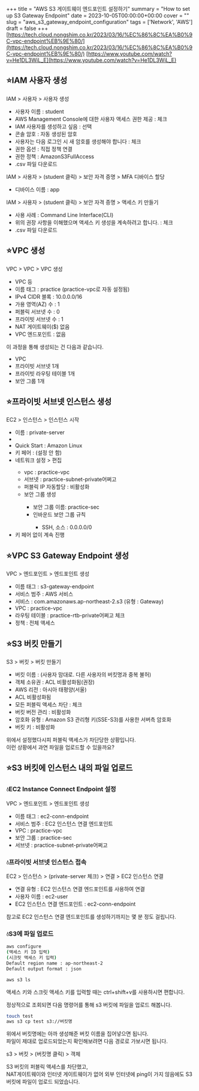 +++
title = "AWS S3 게이트웨이 엔드포인트 설정하기"
summary = "How to set up S3 Gateway Endpoint"
date = 2023-10-05T00:00:00+00:00
cover = ""
slug = "aws_s3_gateway_endpoint_configuration"
tags = ['Network', 'AWS']
draft = false
+++
[https://tech.cloud.nongshim.co.kr/2023/03/16/%EC%86%8C%EA%B0%9C-vpc-endpoint%EB%9E%80/](https://tech.cloud.nongshim.co.kr/2023/03/16/%EC%86%8C%EA%B0%9C-vpc-endpoint%EB%9E%80/)
[https://www.youtube.com/watch?v=He1DL3WiL_E](https://www.youtube.com/watch?v=He1DL3WiL_E)

## ⭐IAM 사용자 생성

IAM > 사용자 > 사용자 생성
- 사용자 이름 : student
- AWS Management Console에 대한 사용자 액세스 권한 제공 : 체크
- IAM 사용자를 생성하고 싶음 : 선택
- 콘솔 암호 : 자동 생성된 암호
- 사용자는 다음 로그인 시 새 암호를 생성해야 합니다 : 체크
- 권한 옵션 : 직접 정책 연결
- 권한 정책 : AmazonS3FullAccess
- .csv 파일 다운로드

IAM > 사용자 > (student 클릭) > 보안 자격 증명 > MFA 디바이스 할당
- 디바이스 이름 : app

IAM > 사용자 > (student 클릭) > 보안 자격 증명 > 액세스 키 만들기
- 사용 사례 : Command Line Interface(CLI)
- 위의 권장 사항을 이해했으며 액세스 키 생성을 계속하려고 합니다. : 체크
- .csv 파일 다운로드

## ⭐VPC 생성

VPC > VPC > VPC 생성
- VPC 등
- 이름 태그 : practice (practice-vpc로 자동 설정됨)
- IPv4 CIDR 블록 : 10.0.0.0/16
- 가용 영역(AZ) 수 : 1
- 퍼블릭 서브넷 수 : 0
- 프라이빗 서브넷 수 : 1
- NAT 게이트웨이($)  없음
- VPC 엔드포인트 : 없음

이 과정을 통해 생성되는 건 다음과 같습니다.
- VPC
- 프라이빗 서브넷 1개
- 프라이빗 라우팅 테이블 1개
- 보안 그룹 1개

## ⭐프라이빗 서브넷 인스턴스 생성

EC2 > 인스턴스 > 인스턴스 시작
<ul>
  <li>이름 : private-server<li>
  <li>Quick Start : Amazon Linux</li>
  <li>키 페어 : (설정 안 함)</li>
  <li>네트워크 설정 > 편집</li>
    <ul>
      <li>vpc : practice-vpc</li>
      <li>서브넷 : practice-subnet-private어쩌고</li>
      <li>퍼블릭 IP 자동할당 : 비활성화</li>
      <li>보안 그룹 생성</li>
        <ul>
          <li>보안 그룹 이름: practice-sec</li>
          <li>인바운드 보안 그룹 규칙</li>
            <ul>
              <li>SSH, 소스 : 0.0.0.0/0</li>
            </ul>
        </ul>
    </ul>
    <li>키 페어 없이 계속 진행</li>
</ul>

## ⭐VPC S3 Gateway Endpoint 생성

VPC > 엔드포인트 > 엔드포인트 생성
- 이름 태그 : s3-gateway-endpoint
- 서비스 범주 : AWS 서비스
- 서비스 : com.amazonaws.ap-northeast-2.s3 (유형 : Gateway)
- VPC : practice-vpc
- 라우팅 테이블 : practice-rtb-private어쩌고 체크
- 정책 : 전체 액세스

## ⭐S3 버킷 만들기

S3 > 버킷 > 버킷 만들기
- 버킷 이름 : (사용자 맘대로. 다른 사용자의 버킷명과 중복 불허)
- 객체 소유권 : ACL 비활성화됨(권장)
- AWS 리전 : 아시아 태평양(서울)
- ACL 비활성화됨
- 모든 퍼블릭 액세스 차단 : 체크
- 버킷 버전 관리 : 비활성화
- 암호화 유형 : Amazon S3 관리형 키(SSE-S3)를 사용한 서버측 암호화
- 버킷 키 : 비활성화

위에서 설정했다시피 퍼블릭 액세스가 차단당한 상황입니다.  
이런 상황에서 과연 파일을 업로드할 수 있을까요?

## ⭐S3 버킷에 인스턴스 내의 파일 업로드

### 💧EC2 Instance Connect Endpoint 설정

VPC > 엔드포인트 > 엔드포인트 생성
- 이름 태그 : ec2-conn-endpoint
- 서비스 범주 : EC2 인스턴스 연결 엔드포인트
- VPC : practice-vpc
- 보안 그룹 : practice-sec
- 서브넷 : practice-subnet-private어쩌고

### 💧프라이빗 서브넷 인스턴스 접속

EC2 > 인스턴스 > (private-server 체크) > 연결 > EC2 인스턴스 연결
- 연결 유형 : EC2 인스턴스 연결 엔드포인트를 사용하여 연결
- 사용자 이름 : ec2-user
- EC2 인스턴스 연결 엔드포인트 : ec2-conn-endpoint

참고로 EC2 인스턴스 연결 엔드포인트를 생성하기까지는 몇 분 정도 걸립니다.

### 💧S3에 파일 업로드

```bash
aws configure
(액세스 키 ID 입력)
(시크릿 액세스 키 입력)
Default region name : ap-northeast-2
Default output format : json

aws s3 ls
```
액세스 키와 스크릿 액세스 키를 입력할 때는 ctrl+shift+v를 사용하시면 편합니다.

정상적으로 조회되면 다음 명령어를 통해 s3 버킷에 파일을 업로드 해봅니다.

```bash
touch test
aws s3 cp test s3://버킷명
```
위에서 버킷명에는 아까 생성해준 버킷 이름을 집어넣으면 됩니다.  
파일이 제대로 업로드되었는지 확인해보려면 다음 경로로 가보시면 됩니다.

s3 > 버킷 > (버킷명 클릭) > 객체

S3 버킷의 퍼블릭 액세스를 차단했고,  
NAT게이트웨이와 인터넷 게이트웨이가 없어 외부 인터넷에 ping이 가지 않음에도 S3 버킷에 파일이 업로드 되었습니다.
